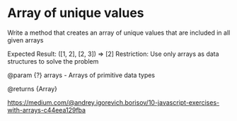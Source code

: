 # Array of unique values

Write a method that creates an array of unique values that are included in all given arrays

Expected Result: ([1, 2], [2, 3]) => [2]
Restriction: Use only arrays as data structures to solve the problem

@param {?} arrays - Arrays of primitive data types

@returns {Array}

https://medium.com/@andrey.igorevich.borisov/10-javascript-exercises-with-arrays-c44eea129fba
